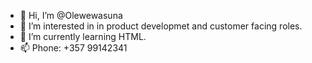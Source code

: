 - 👋 Hi, I’m @Olewewasuna
- 👀 I’m interested in in product developmet and customer facing roles.
- 🌱 I’m currently learning HTML.
- 📫 Phone: +357 99142341

<!---
Olewewasuna/Olewewasuna is a ✨ special ✨ repository because its `README.md` (this file) appears on your GitHub profile.
You can click the Preview link to take a look at your changes.
--->

